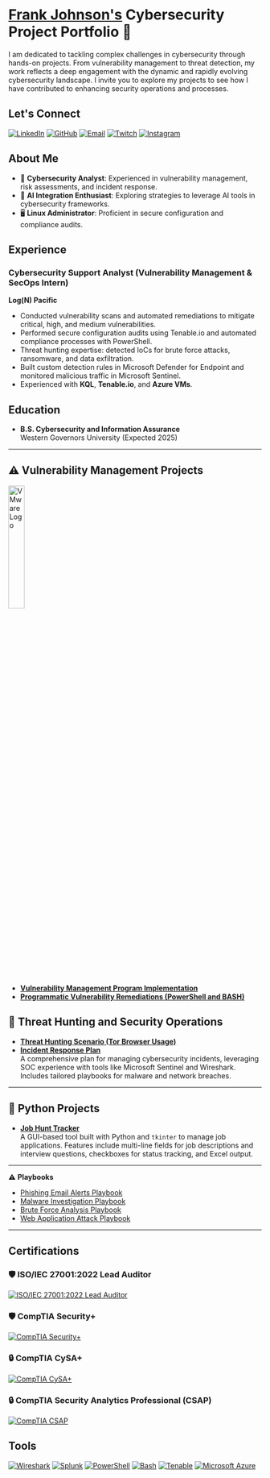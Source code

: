 # <a href="https://www.linkedin.com/in/security101/">Frank Johnson's</a> Cybersecurity Project Portfolio 🔐

I am dedicated to tackling complex challenges in cybersecurity through hands-on projects. From vulnerability management to threat detection, my work reflects a deep engagement with the dynamic and rapidly evolving cybersecurity landscape. I invite you to explore my projects to see how I have contributed to enhancing security operations and processes.

## Let's Connect

[![LinkedIn](https://img.shields.io/badge/LinkedIn-Connect-blue?logo=linkedin)](https://www.linkedin.com/in/cybersecurity101) [![GitHub](https://img.shields.io/badge/GitHub-FrankJohnson--cyber-lightgrey?logo=github)](https://github.com/FrankJohnson-cyber) [![Email](https://img.shields.io/badge/Email-FRANKJSEC%40gmail.com-red?logo=gmail)](mailto:FRANKJSEC@gmail.com) [![Twitch](https://img.shields.io/badge/Twitch-Follow-purple?logo=twitch)](https://www.twitch.tv/chesscoachnet) [![Instagram](https://img.shields.io/badge/Instagram-Follow-purple?logo=instagram)](https://www.instagram.com/chesscoachnet)

## About Me

- 🔐 **Cybersecurity Analyst**: Experienced in vulnerability management, risk assessments, and incident response.
- 🤖 **AI Integration Enthusiast**: Exploring strategies to leverage AI tools in cybersecurity frameworks.
- 🖥️ **Linux Administrator**: Proficient in secure configuration and compliance audits.

## Experience

### Cybersecurity Support Analyst (Vulnerability Management & SecOps Intern)  
**Log(N) Pacific**  
- Conducted vulnerability scans and automated remediations to mitigate critical, high, and medium vulnerabilities.  
- Performed secure configuration audits using Tenable.io and automated compliance processes with PowerShell.  
- Threat hunting expertise: detected IoCs for brute force attacks, ransomware, and data exfiltration.  
- Built custom detection rules in Microsoft Defender for Endpoint and monitored malicious traffic in Microsoft Sentinel.  
- Experienced with **KQL**, **Tenable.io**, and **Azure VMs**.  

## Education

- **B.S. Cybersecurity and Information Assurance**  
  Western Governors University (Expected 2025)

<hr/>

## ⚠️ Vulnerability Management Projects

<img src="https://www.x-od.com/wp-content/uploads/2023/10/VM-VRT-WHT.png" alt="VMware Logo" width="25%" style="pointer-events: none;">

- **[Vulnerability Management Program Implementation](https://github.com/frankjohnson-cyber/vulnerability-management-program-implementation)**
- **[Programmatic Vulnerability Remediations (PowerShell and BASH)](https://github.com/frankjohnson-cyber/programmatic-vulnerability-remediations)**

## 🚨 Threat Hunting and Security Operations

- **[Threat Hunting Scenario (Tor Browser Usage)](https://github.com/FrankJohnson-cyber/threat-hunting-tor2)**  
- **[Incident Response Plan](https://github.com/FrankJohnson-cyber/incident-response-plan)**  
  A comprehensive plan for managing cybersecurity incidents, leveraging SOC experience with tools like Microsoft Sentinel and Wireshark. Includes tailored playbooks for malware and network breaches.

<hr/>

## 🐍 Python Projects

- **[Job Hunt Tracker](https://github.com/FrankJohnson-cyber/job_hunt_tracker)**  
  A GUI-based tool built with Python and `tkinter` to manage job applications. Features include multi-line fields for job descriptions and interview questions, checkboxes for status tracking, and Excel output.

<hr/>

⚠️ **Playbooks**

- [Phishing Email Alerts Playbook](https://github.com/FrankJohnson-cyber/Phishing-Email-Alert-Playbook)
- [Malware Investigation Playbook](https://github.com/FrankJohnson-cyber/Malware-Investigation)
- [Brute Force Analysis Playbook](https://github.com/FrankJohnson-cyber/Brute-Force-Analysis)
- [Web Application Attack Playbook](https://github.com/FrankJohnson-cyber/Web-Application-Attack)

<hr/>

## Certifications

### 🛡️ ISO/IEC 27001:2022 Lead Auditor  
[![ISO/IEC 27001:2022 Lead Auditor](https://img.shields.io/badge/Certification-ISO%2FIEC%2027001%3A2022%20Lead%20Auditor-blue)](https://www.credly.com/badges/4045c671-c708-4602-91ce-10cbbcf04a33/public_url)

### 🛡️ CompTIA Security+  
[![CompTIA Security+](https://img.shields.io/badge/Certification-Security%2B-blue)](https://www.credly.com/badges/eb668a6e-07f8-4401-b7dd-256d0649fab8/public_url)

### 🔒 CompTIA CySA+  
[![CompTIA CySA+](https://img.shields.io/badge/Certification-CySA%2B-blue)](https://www.credly.com/badges/578cf8cb-fc6a-458f-aa77-f5c50524dfd2/public_url)

### 🔒 CompTIA Security Analytics Professional (CSAP)  
[![CompTIA CSAP](https://img.shields.io/badge/Certification-CSAP-blue)](https://www.credly.com/badges/571b01d0-56d5-4690-9f24-c6cacb5614b2/public_url)

## Tools

[![Wireshark](https://img.shields.io/badge/-Wireshark-1679A1?logo=wireshark&logoColor=white&style=flat)](https://www.wireshark.org/) [![Splunk](https://img.shields.io/badge/-Splunk-000000?logo=splunk&logoColor=white&style=flat)](https://www.splunk.com/) [![PowerShell](https://img.shields.io/badge/-PowerShell-5391FE?logo=powershell&logoColor=white&style=flat)](https://learn.microsoft.com/en-us/powershell/) [![Bash](https://img.shields.io/badge/-Bash-4EAA25?logo=gnu-bash&logoColor=white&style=flat)](https://www.gnu.org/software/bash/) [![Tenable](https://img.shields.io/badge/-Tenable-0082FC?logo=tenable&logoColor=white&style=flat)](https://www.tenable.com/) [![Microsoft Azure](https://img.shields.io/badge/-Azure-0078D4?logo=microsoftazure&logoColor=white&style=flat)](https://azure.microsoft.com/en-us/)
